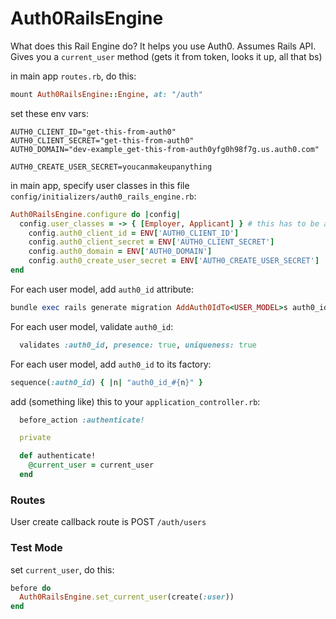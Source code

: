 # Auth0RailsEngine
What does this Rail Engine do?
It helps you use Auth0.
Assumes Rails API.
Gives you a `current_user` method (gets it from token, looks it up, all that bs)


in main app `routes.rb`, do this:
```ruby
mount Auth0RailsEngine::Engine, at: "/auth"
```

set these env vars:
```
AUTH0_CLIENT_ID="get-this-from-auth0"
AUTH0_CLIENT_SECRET="get-this-from-auth0"
AUTH0_DOMAIN="dev-example_get-this-from-auth0yfg0h98f7g.us.auth0.com"

AUTH0_CREATE_USER_SECRET=youcanmakeupanything
```

in main app, specify user classes in this file `config/initializers/auth0_rails_engine.rb`:
```ruby
Auth0RailsEngine.configure do |config|
  config.user_classes = -> { [Employer, Applicant] } # this has to be a lambda
	config.auth0_client_id = ENV['AUTH0_CLIENT_ID']
	config.auth0_client_secret = ENV['AUTH0_CLIENT_SECRET']
	config.auth0_domain = ENV['AUTH0_DOMAIN']
	config.auth0_create_user_secret = ENV['AUTH0_CREATE_USER_SECRET']
end
```

For each user model, add `auth0_id` attribute:
```ruby
bundle exec rails generate migration AddAuth0IdTo<USER_MODEL>s auth0_id:string:uniq:default:'temporary':null:false
```

For each user model, validate `auth0_id`:
```ruby
  validates :auth0_id, presence: true, uniqueness: true
```

For each user model, add `auth0_id` to its factory:
```ruby
sequence(:auth0_id) { |n| "auth0_id_#{n}" }
```

add (something like) this to your `application_controller.rb`:
```ruby
  before_action :authenticate!

  private

  def authenticate!
    @current_user = current_user      
  end
```

### Routes
User create callback route is POST `/auth/users`


### Test Mode
set `current_user`, do this:
```ruby
before do
  Auth0RailsEngine.set_current_user(create(:user))
end
```
